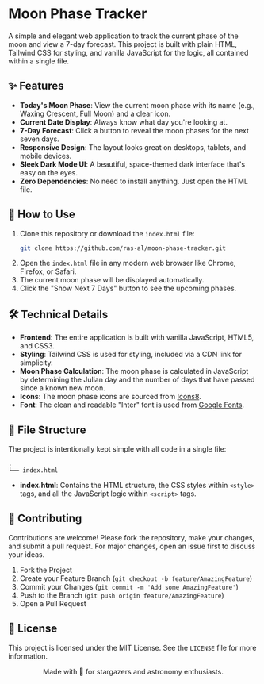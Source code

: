 # Moon Phase Tracker

A simple and elegant web application to track the current phase of the moon and view a 7-day forecast. This project is built with plain HTML, Tailwind CSS for styling, and vanilla JavaScript for the logic, all contained within a single file.

## ✨ Features
- **Today's Moon Phase**: View the current moon phase with its name (e.g., Waxing Crescent, Full Moon) and a clear icon.
- **Current Date Display**: Always know what day you're looking at.
- **7-Day Forecast**: Click a button to reveal the moon phases for the next seven days.
- **Responsive Design**: The layout looks great on desktops, tablets, and mobile devices.
- **Sleek Dark Mode UI**: A beautiful, space-themed dark interface that's easy on the eyes.
- **Zero Dependencies**: No need to install anything. Just open the HTML file.

## 🚀 How to Use
1. Clone this repository or download the `index.html` file:
   ```bash
   git clone https://github.com/ras-al/moon-phase-tracker.git
   ```
2. Open the `index.html` file in any modern web browser like Chrome, Firefox, or Safari.
3. The current moon phase will be displayed automatically.
4. Click the "Show Next 7 Days" button to see the upcoming phases.

## 🛠️ Technical Details
- **Frontend**: The entire application is built with vanilla JavaScript, HTML5, and CSS3.
- **Styling**: Tailwind CSS is used for styling, included via a CDN link for simplicity.
- **Moon Phase Calculation**: The moon phase is calculated in JavaScript by determining the Julian day and the number of days that have passed since a known new moon.
- **Icons**: The moon phase icons are sourced from [Icons8](https://icons8.com).
- **Font**: The clean and readable "Inter" font is used from [Google Fonts](https://fonts.google.com).

## 📂 File Structure
The project is intentionally kept simple with all code in a single file:
```
.
└── index.html
```
- **index.html**: Contains the HTML structure, the CSS styles within `<style>` tags, and all the JavaScript logic within `<script>` tags.

## 🤝 Contributing
Contributions are welcome! Please fork the repository, make your changes, and submit a pull request. For major changes, open an issue first to discuss your ideas.

1. Fork the Project
2. Create your Feature Branch (`git checkout -b feature/AmazingFeature`)
3. Commit your Changes (`git commit -m 'Add some AmazingFeature'`)
4. Push to the Branch (`git push origin feature/AmazingFeature`)
5. Open a Pull Request

## 📜 License
This project is licensed under the MIT License. See the `LICENSE` file for more information.


<p align="center">
Made with 💛 for stargazers and astronomy enthusiasts.
</p>
